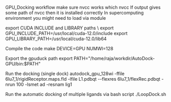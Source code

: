 GPU_Docking workflow
make sure nvcc works
which nvcc
If output gives some path of nvcc then it is installed correctly
In supercomputing environment you might need to load via module

export CUDA INCLUDE and LIBRARY paths \\
export GPU_INCLUDE_PATH=/usr/local/cuda-12.0/include
export GPU_LIBRARY_PATH=/usr/local/cuda-12.0/lib64

Compile the code
make DEVICE=GPU NUMWI=128

Export the gpuduck path
export PATH="/home/raja/workdir/AutoDock-GPU/bin:$PATH"

Run the docking (single dock)
autodock_gpu_128wi -ffile 6lu7_1/rigidReceptor.maps.fld -lfile L1.pdbqt --flexres 6lu7_1/flexRec.pdbqt -nrun 100 -lsmet ad -resnam lig1

Run the automatic docking of multiple ligands via bash script
./LoopDock.sh
